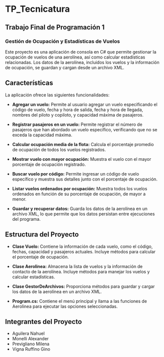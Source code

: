 # TP_Tecnicatura

## Trabajo Final de Programación 1

### Gestión de Ocupación y Estadísticas de Vuelos

Este proyecto es una aplicación de consola en C# que permite gestionar la ocupación de vuelos de una aerolínea, así como calcular estadísticas relacionadas. Los datos de la aerolínea, incluidos los vuelos y la información de ocupación, se guardan y cargan desde un archivo XML.

## Características

La aplicación ofrece las siguientes funcionalidades:

- **Agregar un vuelo:** Permite al usuario agregar un vuelo especificando el código de vuelo, fecha y hora de salida, fecha y hora de llegada, nombres del piloto y copiloto, y capacidad máxima de pasajeros.
  
- **Registrar pasajeros en un vuelo:** Permite registrar el número de pasajeros que han abordado un vuelo específico, verificando que no se exceda la capacidad máxima.

- **Calcular ocupación media de la flota:** Calcula el porcentaje promedio de ocupación de todos los vuelos registrados.

- **Mostrar vuelo con mayor ocupación:** Muestra el vuelo con el mayor porcentaje de ocupación registrado.

- **Buscar vuelo por código:** Permite ingresar un código de vuelo específico y muestra sus detalles junto con el porcentaje de ocupación.

- **Listar vuelos ordenados por ocupación:** Muestra todos los vuelos ordenados en función de su porcentaje de ocupación, de mayor a menor.

- **Guardar y recuperar datos:** Guarda los datos de la aerolínea en un archivo XML, lo que permite que los datos persistan entre ejecuciones del programa.

## Estructura del Proyecto

- **Clase Vuelo:** Contiene la información de cada vuelo, como el código, fechas, capacidad y pasajeros actuales. Incluye métodos para calcular el porcentaje de ocupación.

- **Clase Aerolinea:** Almacena la lista de vuelos y la información de contacto de la aerolínea. Incluye métodos para manejar los vuelos y calcular estadísticas.

- **Clase GestorDeArchivos:** Proporciona métodos para guardar y cargar los datos de la aerolínea en un archivo XML.

- **Program.cs:** Contiene el menú principal y llama a las funciones de Aerolinea para ejecutar las opciones seleccionadas.

## Integrantes del Proyecto

- Aguilera Nahuel
- Monelli Alexander
- Previgliano Milena
- Vigna Ruffino Gino

